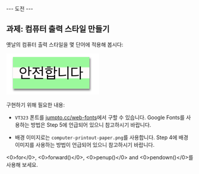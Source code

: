 \--- 도전 \---

## 과제: 컴퓨터 출력 스타일 만들기

옛날의 컴퓨터 출력 스타일을 몇 단어에 적용해 봅시다:

![스크린샷](images/letter-fonts-printout.png)

구현하기 위해 필요한 내용:

+ `VT323` 폰트를 <a href="http://jumpto.cc/web-fonts" target="_blank">jumpto.cc/web-fonts</a>에서 구할 수 있습니다. Google Fonts를 사용하는 방법은 Step 5에 언급되어 있으니 참고하시기 바랍니다.

+ 배경 이미지로는 `computer-printout-paper.png`를 사용합니다. Step 4에 배경 이미지를 사용하는 방법이 언급되어 있으니 참고하시기 바랍니다.

<0>for</0>, <0>forward()</0>, <0>penup()</0> and <0>pendown()</0>를 사용해 보세요.